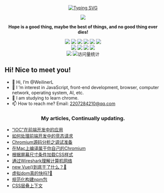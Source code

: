 <div align="center">
  
  <!-- dynamic typing effect 动态打字效果 -->
  <div align="center">
    <a href="https://blog.sunguoqi.com/">
      <img src="https://readme-typing-svg.demolab.com?font=Fira+Code&pause=1000&width=435&lines=console.log(%22Hello%2C%20World%22);&center=true&size=27" alt="Typing SVG" />
    </a>
  </div>

  <!-- knock code pictures 敲代码的图片 -->
  <img src="https://cdn.jsdelivr.net/gh/sun0225SUN/sun0225SUN/assets/images/coding.gif" /><br>

  <!-- profile logo 个人资料徽标 -->
<p><b>Hope is a good thing, maybe the best of things, and no good thing ever dies!</b></p>
</div>

<!-- profile logo 个人资料徽标 -->
<!-- 
  技术栈标签, 小标签来自: https://shields.io/
  1. shields 链接格式: https://img.shields.io/badge/-{标签文本}-{标签背景色}?style={标签类型}&logo={标签前面 Logo}&logoColor={Logo 颜色}
  2. shields 可选 Logo 列表参考: https://github.com/simple-icons/simple-icons/blob/develop/slugs.md
-->
<div align="center">
  <img src="https://img.shields.io/badge/-CSS-ffa940?style=flat&logo=css3&logoColor=white">
  <img src="https://img.shields.io/badge/-HTML-a0d911?style=flat&logo=html5&logoColor=white">
  <img src="https://img.shields.io/badge/-JavaScript-f6da1c?style=flat&logo=javascript&logoColor=white">
  <img src="https://img.shields.io/badge/-TypeScript-2b6dbf?style=flat&logo=typescript&logoColor=white">
  <img src="https://img.shields.io/badge/-Vue-42b883?style=flat&logo=vue.js&logoColor=green">
  <img src="https://img.shields.io/badge/-React-00b4ce?style=flat&logo=react&logoColor=white">
</div>
<div align="center">
  <img src="https://img.shields.io/badge/-Webpack-%232C3A42?style=flat&logo=webpack">
  <img src="https://img.shields.io/badge/-Node.js-3C873A?style=flat&logo=Node.js&logoColor=white">
  <img src="https://img.shields.io/badge/-Koa-33333D?style=flat&logo=koa&logoColor=white">
  <img src="https://img.shields.io/badge/-Express-eee?style=flat&logo=express&logoColor=444">
</div>
<div align="center">
  <a href="http://me.crecode.cn"><img src="https://img.shields.io/badge/Blog-掘金-blue" /></a>
  <!-- visitor statistics logo 访问量统计徽标 -->
  <img src="https://komarev.com/ghpvc/?username=WeilinerL&label=Views&color=0e75b6&style=flat" alt="访问量统计" />
</div>


## Hi! Nice to meet you!

<!-- 个人简介 -->
- 👋 Hi, I’m @WeilinerL
- 👀 I ’m interest in JavaScript, front-end development, browser, computer network, operating system, AI, etc.
- 🌱 I am studying to learn chrome.
- 📫 How to reach me? Email: 2207284210@qq.com

<!-- 活动 -->
<h3 align="center">My articles, Continually updating.</h3>
<table align="center">
    <!-- posts start -->
    <ul>
      <li><a href="https://juejin.cn/post/7260756459671044153">"IOC"在前端开发中的应用</a></li>
      <li><a href="https://juejin.cn/post/7280740005567332404">如何处理前端开发中的竞态请求</a></li>
      <li><a href="https://juejin.cn/post/7327926127397339155">Chromium源码分析之调试准备</a></li>
      <li><a href="https://juejin.cn/post/7324501285625036863">在Mac上编译属于你自己的Chromium</a></li>
      <li><a href="https://juejin.cn/post/7293122002725077027">根据屏幕尺寸条件加载CSS样式</a></li>
      <li><a href="https://juejin.cn/post/7288992783581790208">通过Wireshark理解计算机网络</a></li>
      <li><a href="https://juejin.cn/post/7235591859669827640">new Vue()到底干了什么？🚀</a></li>
      <li><a href="https://juejin.cn/post/7235484890019692602">虚拟dom真的快吗?🚀</a></li>
      <li><a href="https://juejin.cn/post/7163631242565877768">规范化构建npm包</a></li>
      <li><a href="https://juejin.cn/post/7282605849709051939">CSS层叠上下文</a></li>
    </ul>
    <!-- posts end -->
    </td>
  </tr>
</table>
